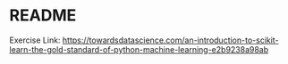 # README
Exercise Link: https://towardsdatascience.com/an-introduction-to-scikit-learn-the-gold-standard-of-python-machine-learning-e2b9238a98ab
